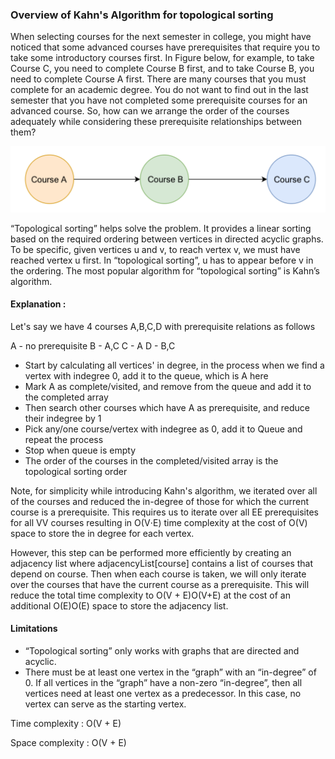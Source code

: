 ### Overview of Kahn's Algorithm for topological sorting

When selecting courses for the next semester in college, you might have noticed that some advanced courses have prerequisites that require you to take some introductory courses first. In Figure below, for example, to take Course C, you need to complete Course B first, and to take Course B, you need to complete Course A first. There are many courses that you must complete for an academic degree. You do not want to find out in the last semester that you have not completed some prerequisite courses for an advanced course. So, how can we arrange the order of the courses adequately while considering these prerequisite relationships between them?

![img_3.png](img_3.png)

“Topological sorting” helps solve the problem. It provides a linear sorting based on the required ordering between vertices in directed acyclic graphs. To be specific, given vertices u and v, to reach vertex v, we must have reached vertex u first. In “topological sorting”, u has to appear before v in the ordering. The most popular algorithm for “topological sorting” is Kahn’s algorithm.


#### Explanation : 

Let's say we have 4 courses A,B,C,D with prerequisite relations as follows

A - no prerequisite
B - A,C
C - A
D - B,C

 - Start by calculating all vertices' in degree, in the process when we find a vertex with indegree 0, add it to the queue, which is A here
 - Mark A as complete/visited, and remove from the queue and add it to the completed array
 - Then search other courses which have A as prerequisite, and reduce their indegree by 1
 - Pick any/one course/vertex with indegree as 0, add it to Queue and repeat the process
 - Stop when queue is empty
 - The order of the courses in the completed/visited array is the topological sorting order

Note, for simplicity while introducing Kahn's algorithm, we iterated over all of the courses and reduced the in-degree of those for which the current course is a prerequisite. This requires us to iterate over all EE prerequisites for all VV courses resulting in O(V⋅E) time complexity at the cost of O(V) space to store the in degree for each vertex.

However, this step can be performed more efficiently by creating an adjacency list where adjacencyList[course] contains a list of courses that depend on course. Then when each course is taken, we will only iterate over the courses that have the current course as a prerequisite. This will reduce the total time complexity to O(V + E)O(V+E) at the cost of an additional O(E)O(E) space to store the adjacency list.

#### Limitations

 - “Topological sorting” only works with graphs that are directed and acyclic.
 - There must be at least one vertex in the “graph” with an “in-degree” of 0. If all vertices in the “graph” have a non-zero “in-degree”, then all vertices need at least one vertex as a predecessor. In this case, no vertex can serve as the starting vertex.

Time complexity : O(V + E)

Space complexity : O(V + E)
